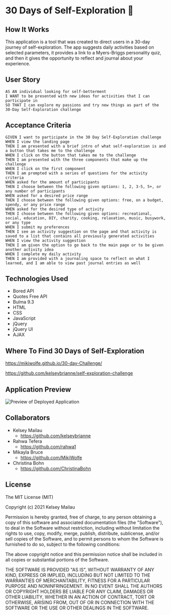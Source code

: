 # 30 Days of Self-Exploration 🧭 

## How It Works
This application is a tool that was created to direct users in a 30-day journey of self-exploration. The app suggests daily activities based on selected parameters, it provides a link to a Myers-Briggs personality quiz, and then it gives the opportunity to reflect and journal about your experience.

## User Story

```
AS AN individual looking for self-betterment
I WANT to be presented with new ideas for activities that I can participate in
SO THAT I can explore my passions and try new things as part of the 30-Day Self-Exploration challenge
```

## Acceptance Criteria

```
GIVEN I want to participate in the 30 Day Self-Exploration challenge
WHEN I view the landing page
THEN I am presented with a brief intro of what self-exploration is and a button that takes me to the challenge
WHEN I click on the button that takes me to the challenge
THEN I am presented with the three components that make up the challenge
WHEN I click on the first component
THEN I am prompted with a series of questions for the activity criteria
WHEN asked for the amount of participants
THEN I choose between the following given options: 1, 2, 3-5, 5+, or any number of participants
WHEN asked for a desired price range
THEN I choose between the following given options: free, on a budget, spendy, or any price range
WHEN asked for the desired type of activity 
THEN I choose between the following given options: recreational, social, education, DIY, charity, cooking, relaxation, music, busywork, or any type
WHEN I submit my preferences
THEN I see an activity suggestion on the page and that activity is saved to a list that contains all previously generated activities
WHEN I view the activity suggestion
THEN I am given the option to go back to the main page or to be given another activity idea
WHEN I complete my daily activity
THEN I am provided with a journaling space to reflect on what I learned, and I am able to view past journal entries as well
```

## Technologies Used
- Bored API
- Quotes Free API
- Bulma 9.3
- HTML
- CSS
- JavaScript
- jQuery
- jQuery UI
- AJAX

## Where To Find 30 Days of Self-Exploration
https://mikiwolfe.github.io/30-day-Challenge/

https://github.com/kelseybrianne/self-exploration-challenge

## Application Preview

![Preview of Deployed Application](./assets/images/home-page-screenshot.png)

## Collaborators
- Kelsey Mailau
    - https://github.com/kelseybrianne
- Rahwa Tefera
    - https://github.com/rahwa1
- Mikayla Bruce
    - https://github.com/MikiWolfe
- Christina Bohn
    - https://github.com/ChristinaBohn

## License

The MIT License (MIT)

Copyright (c) 2021 Kelsey Mailau

Permission is hereby granted, free of charge, to any person obtaining a copy
of this software and associated documentation files (the "Software"), to deal
in the Software without restriction, including without limitation the rights
to use, copy, modify, merge, publish, distribute, sublicense, and/or sell
copies of the Software, and to permit persons to whom the Software is
furnished to do so, subject to the following conditions:

The above copyright notice and this permission notice shall be included in all
copies or substantial portions of the Software.

THE SOFTWARE IS PROVIDED "AS IS", WITHOUT WARRANTY OF ANY KIND, EXPRESS OR
IMPLIED, INCLUDING BUT NOT LIMITED TO THE WARRANTIES OF MERCHANTABILITY,
FITNESS FOR A PARTICULAR PURPOSE AND NONINFRINGEMENT. IN NO EVENT SHALL THE
AUTHORS OR COPYRIGHT HOLDERS BE LIABLE FOR ANY CLAIM, DAMAGES OR OTHER
LIABILITY, WHETHER IN AN ACTION OF CONTRACT, TORT OR OTHERWISE, ARISING FROM,
OUT OF OR IN CONNECTION WITH THE SOFTWARE OR THE USE OR OTHER DEALINGS IN THE
SOFTWARE.
